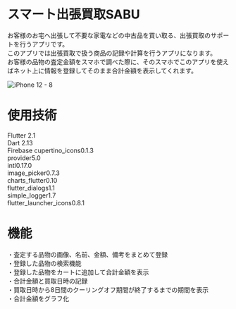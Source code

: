# スマート出張買取SABU

お客様のお宅へ出張して不要な家電などの中古品を買い取る、出張買取のサポートを行うアプリです。  
このアプリでは出張買取で扱う商品の記録や計算を行うアプリになります。  
お客様の品物の査定金額をスマホで調べた際に、そのスマホでこのアプリを使えばネット上に情報を登録してそのまま合計金額を表示してくれます。  

![iPhone 12 - 8](https://user-images.githubusercontent.com/69748880/115954116-33ba7800-a52a-11eb-8e16-00a38c19dbdb.png)

#  使用技術
  Flutter 2.1  
  Dart 2.13  
  Firebase 
  cupertino_icons0.1.3  
  provider5.0  
  intl0.17.0  
  image_picker0.7.3  
  charts_flutter0.10  
  flutter_dialogs1.1  
  simple_logger1.7  
  flutter_launcher_icons0.8.1  

#  機能
・査定する品物の画像、名前、金額、備考をまとめて登録  
・登録した品物の検索機能  
・登録した品物をカートに追加して合計金額を表示  
・合計金額と買取日時の記録  
・買取日時から8日間のクーリングオフ期間が終了するまでの期間を表示  
・合計金額をグラフ化  
